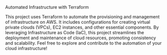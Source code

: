   Automated Infrastructure with Terraform
  
This project uses Terraform to automate the provisioning and management of infrastructure on AWS. It includes configurations for creating virtual private clouds (VPCs), EC2 instances, and other essential components. By leveraging Infrastructure as Code (IaC), this project streamlines the deployment and maintenance of cloud resources, promoting consistency and scalability. Feel free to explore and contribute to the automation of your cloud infrastructure!
